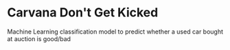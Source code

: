 # Carvana Don't Get Kicked
Machine Learning classification model to predict whether a used car bought at auction is good/bad
